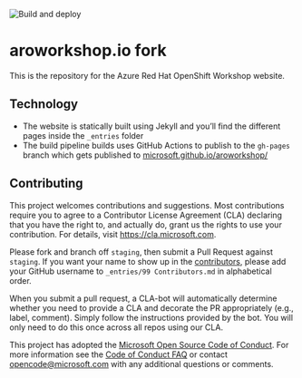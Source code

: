 ![Build and deploy](https://github.com/microsoft/aroworkshop/workflows/Build%20and%20deploy/badge.svg)

# aroworkshop.io fork

This is the repository for the Azure Red Hat OpenShift Workshop website.

## Technology

- The website is statically built using Jekyll and you’ll find the different pages inside the `_entries` folder
- The build pipeline builds uses GitHub Actions to publish to the `gh-pages` branch which gets published to [microsoft.github.io/aroworkshop/](https://microsoft.github.io/aroworkshop/)

## Contributing

This project welcomes contributions and suggestions.  Most contributions require you to agree to a
Contributor License Agreement (CLA) declaring that you have the right to, and actually do, grant us
the rights to use your contribution. For details, visit https://cla.microsoft.com.

 Please fork and branch off `staging`, then submit a Pull Request against `staging`.
 If you want your name to show up in the [contributors](http://aroworkshop.io/#contributors), please add your GitHub username to `_entries/99 Contributors.md` in alphabetical order.

When you submit a pull request, a CLA-bot will automatically determine whether you need to provide
a CLA and decorate the PR appropriately (e.g., label, comment). Simply follow the instructions
provided by the bot. You will only need to do this once across all repos using our CLA.

This project has adopted the [Microsoft Open Source Code of Conduct](https://opensource.microsoft.com/codeofconduct/).
For more information see the [Code of Conduct FAQ](https://opensource.microsoft.com/codeofconduct/faq/) or
contact [opencode@microsoft.com](mailto:opencode@microsoft.com) with any additional questions or comments.
